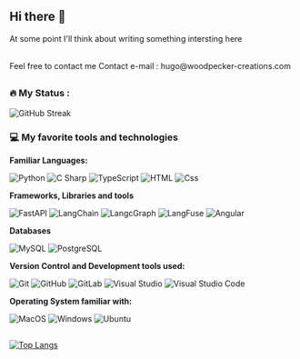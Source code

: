 ## Hi there 👋

At some point I'll think about writing something intersting here

<br>
Feel free to contact me
Contact e-mail : hugo@woodpecker-creations.com
<br>

##

### :fire: My Status :

<div>
    <img src="https://github-readme-streak-stats-eight.vercel.app/?user=Hu9o73" alt="GitHub Streak" />
</div>


### 💻 My favorite tools and technologies

**Familiar Languages:**
<p>
  <img alt="Python" src="https://img.shields.io/badge/Python-3776AB?style=for-the-badge&logo=python&logoColor=white&style=flat" />
  <img alt="C Sharp" src="https://custom-icon-badges.demolab.com/badge/C%23-%23239120.svg?logo=cshrp&logoColor=white" />
  <img alt="TypeScript" src="https://img.shields.io/badge/TypeScript-3178C6?logo=typescript&logoColor=white&style=flat" />
  <img alt="HTML" src="https://img.shields.io/badge/HTML-E34F26?logo=html5&logoColor=white&style=flat" />
  <img alt="Css" src="https://img.shields.io/badge/CSS-1572B6?logo=css3&logoColor=white&style=flat" />
</p>

**Frameworks, Libraries and tools**
<p>
  <img alt="FastAPI" src="https://img.shields.io/badge/FastAPI-009485.svg?logo=fastapi&logoColor=white" />
  <img alt="LangChain" src="https://img.shields.io/badge/LangChain-1c3c3c" />
  <img alt="LangcGraph" src="https://img.shields.io/badge/LangGraph-053D5B" />
  <img alt="LangFuse" src="https://img.shields.io/badge/LangFuse-E11312" />
  <img alt="Angular" src="https://img.shields.io/badge/Angular-DD0031?logo=angular&logoColor=white&style=flat" />
</p>

**Databases**
<p>
  <img alt="MySQL" src="https://img.shields.io/badge/MySQL-4479A1?logo=mysql&logoColor=fff" />
  <img alt="PostgreSQL" src="https://img.shields.io/badge/PostgreSQL-336791?logo=postgresql&logoColor=white&style=flat" />
</p>

**Version Control and Development tools used:**
<p>
  <img alt="Git" src="https://img.shields.io/badge/Git-F05032?logo=git&logoColor=white&style=flat" />
  <img alt="GitHub" src="https://img.shields.io/badge/GitHub-181717?logo=github&logoColor=white&style=flat" />
  <img alt="GitLab" src="https://img.shields.io/badge/GitLab%20CI-FC6D26?logo=gitlab&logoColor=fff" />
  <img alt="Visual Studio" src="https://custom-icon-badges.demolab.com/badge/Visual%20Studio-5C2D91.svg?&logo=visual-studio&logoColor=white" />
  <img alt="Visual Studio Code" src="https://custom-icon-badges.demolab.com/badge/Visual%20Studio%20Code-0078d7.svg?logo=vsc&logoColor=white" />
</p>

**Operating System familiar with:**
<p>
  <img alt="MacOS" src="https://img.shields.io/badge/macOS-000000?logo=apple&logoColor=F0F0F0" />
  <img alt="Windows" src="https://custom-icon-badges.demolab.com/badge/Windows-0078D6?logo=windows11&logoColor=white" />
  <img alt="Ubuntu" src="https://img.shields.io/badge/Ubuntu-E95420?logo=ubuntu&logoColor=white" />
</p>

##

[![Top Langs](https://github-readme-stats.vercel.app/api/top-langs/?username=Hu9o73)](https://github.com/anuraghazra/github-readme-stats)
